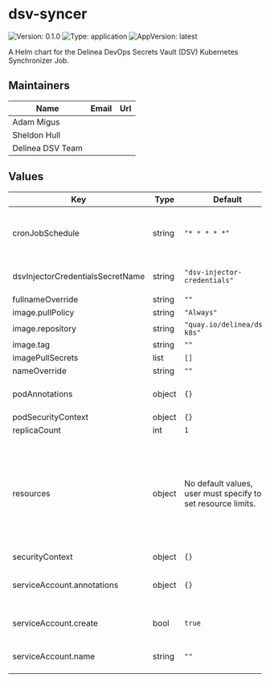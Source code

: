 # dsv-syncer

![Version: 0.1.0](https://img.shields.io/badge/Version-0.1.0-informational?style=flat-square) ![Type: application](https://img.shields.io/badge/Type-application-informational?style=flat-square) ![AppVersion: latest](https://img.shields.io/badge/AppVersion-latest-informational?style=flat-square)

A Helm chart for the Delinea DevOps Secrets Vault (DSV) Kubernetes Synchronizer Job.

## Maintainers

| Name | Email | Url |
| ---- | ------ | --- |
| Adam Migus |  |  |
| Sheldon Hull |  |  |
| Delinea DSV Team |  |  |

## Values

| Key | Type | Default | Description |
|-----|------|---------|-------------|
| cronJobSchedule | string | `"* * * * *"` | cronJobSchedule controls when the syncer runs; five asterisks means "every minute". See [cronjob](https://kubernetes.io/docs/concepts/workloads/controllers/cron-jobs/#cron-schedule-syntax) @default - every minute, ie '* * * * *' |
| dsvInjectorCredentialsSecretName | string | `"dsv-injector-credentials"` | dsvInjectorCredentialsSecretName is the name of thecredentialsJson secret from the dsv-injector |
| fullnameOverride | string | `""` |  |
| image.pullPolicy | string | `"Always"` |  |
| image.repository | string | `"quay.io/delinea/dsv-k8s"` |  |
| image.tag | string | `""` |  |
| imagePullSecrets | list | `[]` |  |
| nameOverride | string | `""` |  |
| podAnnotations | object | `{}` | default annotations to add @default - Adds `dsv-filter-name` to simplify log selector streaming |
| podSecurityContext | object | `{}` |  |
| replicaCount | int | `1` | replicaCount @default - 1 |
| resources | object | No default values, user must specify to set resource limits. | We usually recommend not to specify default resources and to leave this as a conscious choice for the user. This also increases chances charts run on environments with little resources, such as Minikube. If you do want to specify resources, uncomment the following lines, adjust them as necessary, and remove the curly braces after 'resources:'. |
| securityContext | object | `{}` |  |
| serviceAccount.annotations | object | `{}` | Annotations to add to the service account @default - Adds `dsv-filter-name` to simplify log selector streaming |
| serviceAccount.create | bool | `true` | Specifies whether a service account should be created @default - true |
| serviceAccount.name | string | `""` | If not set and create is true, a name is generated using the fullname template |

